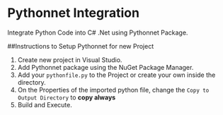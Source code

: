 # Pythonnet Integration

Integrate Python Code into C# .Net using Pythonnet Package.


##Instructions to Setup Pythonnet for new Project

1. Create new project in Visual Studio.
2. Add Pythonnet package using the NuGet Package Manager. 
3. Add your `pythonfile.py` to the Project or create your own inside the directory.
4. On the Properties of the imported python file, change the `Copy to Output Directory` to **copy always** 
5. Build and Execute.